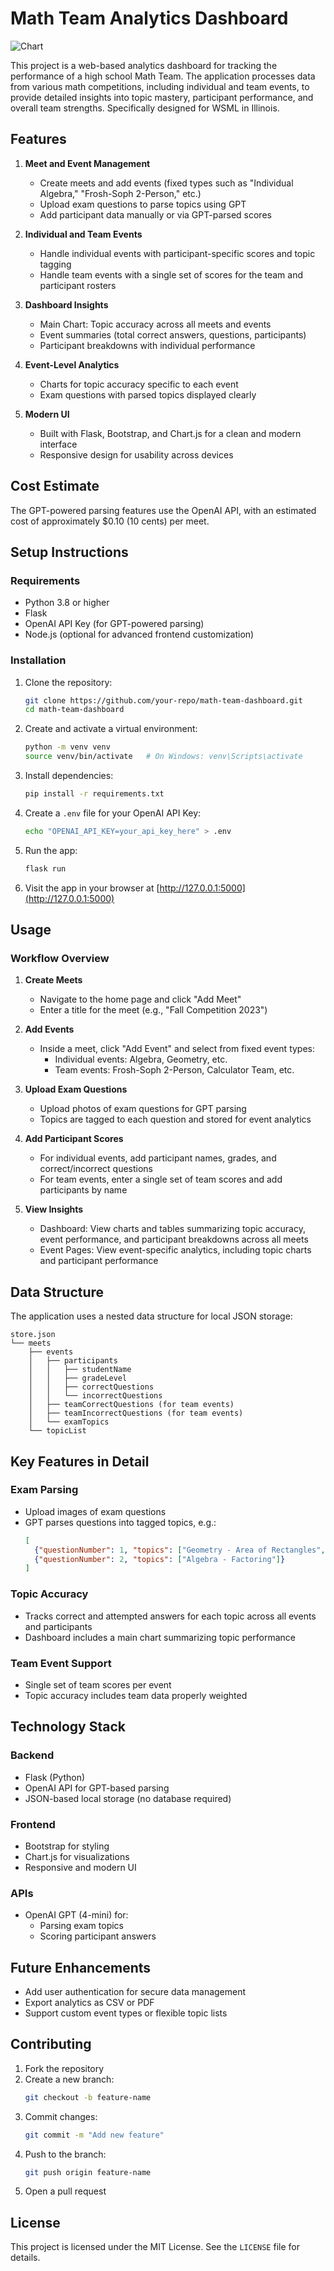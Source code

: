 # Math Team Analytics Dashboard

![Chart](images/chart.png)

This project is a web-based analytics dashboard for tracking the performance of a high school Math Team. The application processes data from various math competitions, including individual and team events, to provide detailed insights into topic mastery, participant performance, and overall team strengths. Specifically designed for WSML in Illinois.

## Features

1. **Meet and Event Management**
   - Create meets and add events (fixed types such as "Individual Algebra," "Frosh-Soph 2-Person," etc.)
   - Upload exam questions to parse topics using GPT
   - Add participant data manually or via GPT-parsed scores

2. **Individual and Team Events**
   - Handle individual events with participant-specific scores and topic tagging
   - Handle team events with a single set of scores for the team and participant rosters

3. **Dashboard Insights**
   - Main Chart: Topic accuracy across all meets and events
   - Event summaries (total correct answers, questions, participants)
   - Participant breakdowns with individual performance

4. **Event-Level Analytics**
   - Charts for topic accuracy specific to each event
   - Exam questions with parsed topics displayed clearly

5. **Modern UI**
   - Built with Flask, Bootstrap, and Chart.js for a clean and modern interface
   - Responsive design for usability across devices

## Cost Estimate

The GPT-powered parsing features use the OpenAI API, with an estimated cost of approximately $0.10 (10 cents) per meet.

## Setup Instructions

### Requirements
- Python 3.8 or higher
- Flask
- OpenAI API Key (for GPT-powered parsing)
- Node.js (optional for advanced frontend customization)

### Installation
1. Clone the repository:
   ```bash
   git clone https://github.com/your-repo/math-team-dashboard.git
   cd math-team-dashboard
   ```

2. Create and activate a virtual environment:
   ```bash
   python -m venv venv
   source venv/bin/activate   # On Windows: venv\Scripts\activate
   ```

3. Install dependencies:
   ```bash
   pip install -r requirements.txt
   ```

4. Create a `.env` file for your OpenAI API Key:
   ```bash
   echo "OPENAI_API_KEY=your_api_key_here" > .env
   ```

5. Run the app:
   ```bash
   flask run
   ```

6. Visit the app in your browser at [http://127.0.0.1:5000](http://127.0.0.1:5000)

## Usage

### Workflow Overview

1. **Create Meets**  
   - Navigate to the home page and click "Add Meet"
   - Enter a title for the meet (e.g., "Fall Competition 2023")

2. **Add Events**  
   - Inside a meet, click "Add Event" and select from fixed event types:
     - Individual events: Algebra, Geometry, etc.
     - Team events: Frosh-Soph 2-Person, Calculator Team, etc.

3. **Upload Exam Questions**  
   - Upload photos of exam questions for GPT parsing
   - Topics are tagged to each question and stored for event analytics

4. **Add Participant Scores**  
   - For individual events, add participant names, grades, and correct/incorrect questions
   - For team events, enter a single set of team scores and add participants by name

5. **View Insights**  
   - Dashboard: View charts and tables summarizing topic accuracy, event performance, and participant breakdowns across all meets
   - Event Pages: View event-specific analytics, including topic charts and participant performance

## Data Structure

The application uses a nested data structure for local JSON storage:

```plaintext
store.json
└── meets
    ├── events
    │   ├── participants
    │   │   ├── studentName
    │   │   ├── gradeLevel
    │   │   ├── correctQuestions
    │   │   └── incorrectQuestions
    │   ├── teamCorrectQuestions (for team events)
    │   ├── teamIncorrectQuestions (for team events)
    │   └── examTopics
    └── topicList
```

## Key Features in Detail

### Exam Parsing
- Upload images of exam questions
- GPT parses questions into tagged topics, e.g.:
  ```json
  [
    {"questionNumber": 1, "topics": ["Geometry - Area of Rectangles", "Geometry - Volume"]},
    {"questionNumber": 2, "topics": ["Algebra - Factoring"]}
  ]
  ```

### Topic Accuracy
- Tracks correct and attempted answers for each topic across all events and participants
- Dashboard includes a main chart summarizing topic performance

### Team Event Support
- Single set of team scores per event
- Topic accuracy includes team data properly weighted

## Technology Stack

### Backend
- Flask (Python)
- OpenAI API for GPT-based parsing
- JSON-based local storage (no database required)

### Frontend
- Bootstrap for styling
- Chart.js for visualizations
- Responsive and modern UI

### APIs
- OpenAI GPT (4-mini) for:
  - Parsing exam topics
  - Scoring participant answers

## Future Enhancements
- Add user authentication for secure data management
- Export analytics as CSV or PDF
- Support custom event types or flexible topic lists

## Contributing
1. Fork the repository
2. Create a new branch:
   ```bash
   git checkout -b feature-name
   ```
3. Commit changes:
   ```bash
   git commit -m "Add new feature"
   ```
4. Push to the branch:
   ```bash
   git push origin feature-name
   ```
5. Open a pull request

## License
This project is licensed under the MIT License. See the `LICENSE` file for details.
